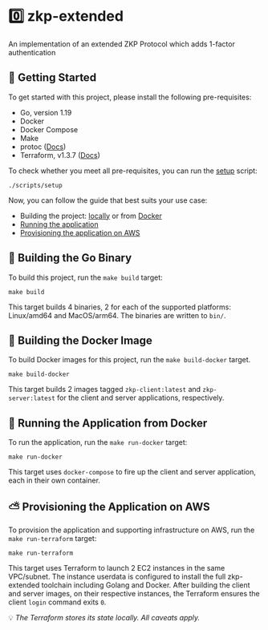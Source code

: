 # :zero: zkp-extended

An implementation of an extended ZKP Protocol which adds 1-factor authentication

## :hatching_chick: Getting Started

To get started with this project, please install the following pre-requisites:

* Go, version 1.19
* Docker
* Docker Compose
* Make
* protoc ([Docs](https://grpc.io/docs/protoc-installation/))
* Terraform, v1.3.7 ([Docs](https://developer.hashicorp.com/terraform/downloads))

To check whether you meet all pre-requisites, you can run the
[setup](./scripts/setup) script:

```
./scripts/setup
```

Now, you can follow the guide that best suits your use case:

* Building the project: [locally](#beaver-building-the-go-binary) or from [Docker](#whale-building-the-docker-image)
* [Running the application](#whale-running-the-application-from-docker)
* [Provisioning the application on AWS](#partly_sunny-provisioning-the-application-on-aws)

## :beaver: Building the Go Binary

To build this project, run the `make build` target:

```
make build
```

This target builds 4 binaries, 2 for each of the supported platforms:
Linux/amd64 and MacOS/arm64. The binaries are written to `bin/`.

## :whale: Building the Docker Image

To build Docker images for this project, run the `make build-docker` target.

```
make build-docker
```

This target builds 2 images tagged `zkp-client:latest` and `zkp-server:latest`
for the client and server applications, respectively.

## :whale: Running the Application from Docker

To run the application, run the `make run-docker` target:

```
make run-docker
```

This target uses `docker-compose` to fire up the client and server application,
each in their own container.

## :partly_sunny: Provisioning the Application on AWS

To provision the application and supporting infrastructure on AWS, run the `make
run-terraform` target:

```
make run-terraform
```

This target uses Terraform to launch 2 EC2 instances in the same VPC/subnet. The
instance userdata is configured to install the full zkp-extended toolchain
including Golang and Docker. After building the client and server images, on
their respective instances, the Terraform ensures the client `login` command
exits `0`.

:bulb: _The Terraform stores its state locally. All caveats apply._
